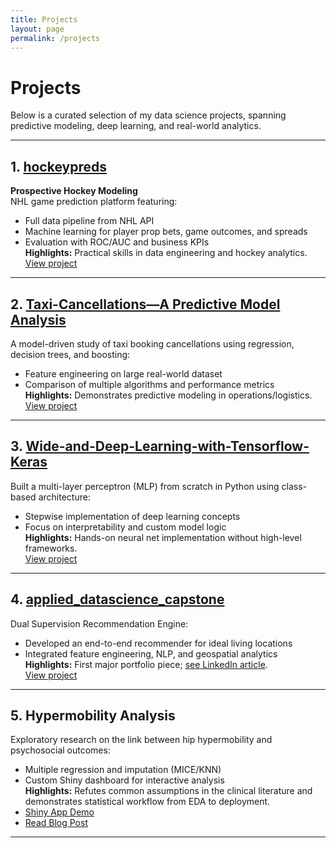 ```yaml
---
title: Projects
layout: page
permalink: /projects
---
```


# Projects

Below is a curated selection of my data science projects, spanning predictive modeling, deep learning, and real-world analytics.

---

## 1. [hockeypreds](https://github.com/schwill2018/hockeypreds)
**Prospective Hockey Modeling**  
NHL game prediction platform featuring:
- Full data pipeline from NHL API
- Machine learning for player prop bets, game outcomes, and spreads
- Evaluation with ROC/AUC and business KPIs  
**Highlights:** Practical skills in data engineering and hockey analytics.  
[View project](https://github.com/schwill2018/hockeypreds)

---

## 2. [Taxi-Cancellations—A Predictive Model Analysis](https://github.com/schwill2018/Taxi-Cancellations---A-Predictive-Model-Analysis)
A model-driven study of taxi booking cancellations using regression, decision trees, and boosting:
- Feature engineering on large real-world dataset
- Comparison of multiple algorithms and performance metrics  
**Highlights:** Demonstrates predictive modeling in operations/logistics.  
[View project](https://github.com/schwill2018/Taxi-Cancellations---A-Predictive-Model-Analysis)

---

## 3. [Wide-and-Deep-Learning-with-Tensorflow-Keras](https://github.com/schwill2018/Wide-and-Deep-Learning-with-Tensorflow-Keras)
Built a multi-layer perceptron (MLP) from scratch in Python using class-based architecture:
- Stepwise implementation of deep learning concepts
- Focus on interpretability and custom model logic  
**Highlights:** Hands-on neural net implementation without high-level frameworks.  
[View project](https://github.com/schwill2018/Wide-and-Deep-Learning-with-Tensorflow-Keras)

---

## 4. [applied_datascience_capstone](https://github.com/schwill2018/applied_datascience_capstone)
Dual Supervision Recommendation Engine:  
- Developed an end-to-end recommender for ideal living locations  
- Integrated feature engineering, NLP, and geospatial analytics  
**Highlights:** First major portfolio piece; [see LinkedIn article](https://www.linkedin.com/pulse/dual-supervision-recommendation-engine-find-ideal-living-schneider/).  
[View project](https://github.com/schwill2018/applied_datascience_capstone)

---

## 5. Hypermobility Analysis  
Exploratory research on the link between hip hypermobility and psychosocial outcomes:  
- Multiple regression and imputation (MICE/KNN)
- Custom Shiny dashboard for interactive analysis  
**Highlights:** Refutes common assumptions in the clinical literature and demonstrates statistical workflow from EDA to deployment.  
- [Shiny App Demo](https://schneiderstats.shinyapps.io/hypermobility_app/)  
- [Read Blog Post](/blog/2024-12-01-hypermobility-analysis)

---
